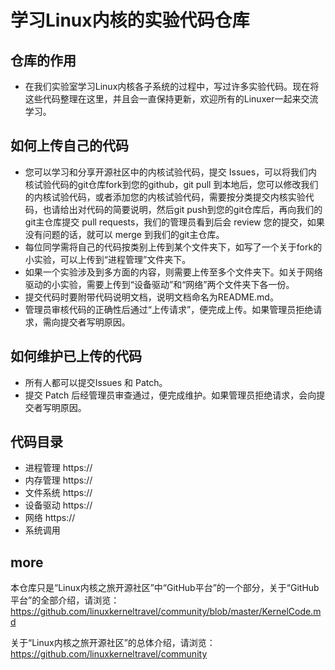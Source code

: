 # 学习Linux内核的实验代码仓库
## 仓库的作用
* 在我们实验室学习Linux内核各子系统的过程中，写过许多实验代码。现在将这些代码整理在这里，并且会一直保持更新，欢迎所有的Linuxer一起来交流学习。

## 如何上传自己的代码
* 您可以学习和分享开源社区中的内核试验代码，提交 Issues，可以将我们内核试验代码的git仓库fork到您的github，git pull 到本地后，您可以修改我们的内核试验代码，或者添加您的内核试验代码，需要按分类提交内核实验代码，也请给出对代码的简要说明，然后git push到您的git仓库后，再向我们的git主仓库提交 pull requests，我们的管理员看到后会 review 您的提交，如果没有问题的话，就可以 merge 到我们的git主仓库。
* 每位同学需将自己的代码按类别上传到某个文件夹下，如写了一个关于fork的小实验，可以上传到“进程管理”文件夹下。
* 如果一个实验涉及到多方面的内容，则需要上传至多个文件夹下。如关于网络驱动的小实验，需要上传到“设备驱动”和“网络”两个文件夹下各一份。
* 提交代码时要附带代码说明文档，说明文档命名为README.md。
* 管理员审核代码的正确性后通过“上传请求”，便完成上传。如果管理员拒绝请求，需向提交者写明原因。

## 如何维护已上传的代码
* 所有人都可以提交Issues 和 Patch。
* 提交 Patch 后经管理员审查通过，便完成维护。如果管理员拒绝请求，会向提交者写明原因。

## 代码目录
* 进程管理
https://
* 内存管理
https://
* 文件系统
https://
* 设备驱动
https://
* 网络
https://
* 系统调用

## more
本仓库只是“Linux内核之旅开源社区”中“GitHub平台”的一个部分，关于“GitHub平台”的全部介绍，请浏览：
https://github.com/linuxkerneltravel/community/blob/master/KernelCode.md

关于“Linux内核之旅开源社区”的总体介绍，请浏览：
https://github.com/linuxkerneltravel/community

